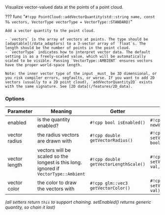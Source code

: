Visualize vector-valued data at the points of a point cloud.

??? func "`#!cpp PointCloud::addVectorQuantity(std::string name, const T& vectors, VectorType vectorType = VectorType::STANDARD)`"

    Add a vector quantity to the point cloud.

    - `vectors` is the array of vectors at points. The type should be [adaptable](/data_adaptors) to a 3-vector array of `float`s. The length should be the number of points in the point cloud.
    - `vectorType` indicates how to interpret vector data. The default setting is as a freely-scaled value, which will be automatically scaled to be visible. Passing `VectorType::AMBIENT` ensures vectors have the proper world-space length.

    Note: the inner vector type of the input _must_ be 3D dimensional, or you risk compiler errors, segfaults, or worse. If you want to add 2D vectors (usually to a 2D point cloud), `addVectorQuantity2D` exists with the same signature. See [2D data](/features/2D_data).

### Options

**Parameter** | **Meaning** | **Getter** | **Setter** | **Persistent?**
--- | --- | --- | --- | ---
enabled | is the quantity enabled? | `#!cpp bool isEnabled()` | `#!cpp setEnabled(bool newVal)` | [yes](/basics/parameters/#persistent-values)
vector radius | the radius vectors are drawn with | `#!cpp double getVectorRadius()` | `#!cpp setVectorRadius(double val, bool isRelative=true)` | [yes](/basics/parameters/#persistent-values)
vector length | vectors will be scaled so the longest is this long. ignored if `VectorType::Ambient` | `#!cpp double getVectorLengthScale()` | `#!cpp setVectorLengthScale(double val, bool isRelative=true)` | [yes](/basics/parameters/#persistent-values)
vector color | the color to draw the vectors with | `#!cpp glm::vec3 getVectorColor()` | `#!cpp setVectorColor(glm::vec3 val)` | [yes](/basics/parameters/#persistent-values)

_(all setters return `this` to support chaining. setEnabled() returns generic quantity, so chain it last)_

